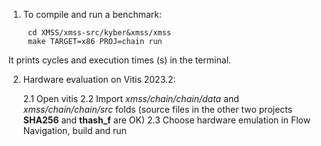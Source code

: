 1. To compile and run a benchmark:
        
        cd XMSS/xmss-src/kyber&xmss/xmss
        make TARGET=x86 PROJ=chain run

It prints cycles and execution times (s) in the terminal.


2. Hardware evaluation on Vitis 2023.2:


   2.1 Open vitis
   2.2 Import *xmss/chain/chain/data* and *xmss/chain/chain/src* folds (source files in the other two projects **SHA256** and **thash_f** are OK)
   2.3 Choose hardware emulation in Flow Navigation, build and run
